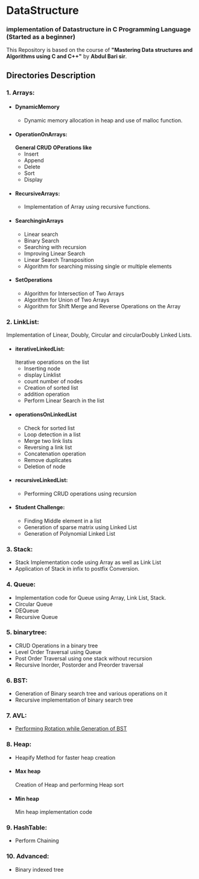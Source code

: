 # DataStructure
### implementation of Datastructure in C Programming Language (Started as a beginner)
This Repository is based on the course of **"Mastering Data structures and Algorithms using C and C++"** by **Abdul Bari sir**.  
## Directories Description
### 1. Arrays:
  * #### DynamicMemory
    * Dynamic memory allocation in heap and use of malloc function.
  * #### OperationOnArrays: 
    **General CRUD OPerations like**
      * Insert
      * Append
      * Delete
      * Sort 
      * Display
  * #### RecursiveArrays:
    * Implementation of Array using recursive functions.
  * #### SearchinginArrays
      * Linear search
      * Binary Search
      * Searching with recursion
      * Improving Linear Search
      * Linear Search Transposition
      * Algorithm for searching missing single or multiple elements
  * #### SetOperations
      * Algorithm for Intersection of Two Arrays
      * Algorithm for Union of Two Arrays
      * Algorithm for Shift Merge and Reverse Operations on the Array
### 2. LinkList:
   Implementation of Linear, Doubly, Circular and circularDoubly Linked Lists.
   * #### iterativeLinkedList:
      Iterative operations on the list
        * Inserting node
        * display Linklist
        * count number of nodes
        * Creation of sorted list
        * addition operation
        * Perform Linear Search in the list
   * #### operationsOnLinkedList
        * Check for sorted list
        * Loop detection in a list
        * Merge two link lists
        * Reversing a link list
        * Concatenation operation
        * Remove duplicates
        * Deletion of node
  * #### recursiveLinkedList:
    * Performing CRUD operations using recursion
  * #### Student Challenge:
       * Finding Middle element in a list
       * Generation of sparse matrix using Linked List
       * Generation of Polynomial Linked List        
### 3. Stack:
  * Stack Implementation code using Array as well as Link List
  * Application of Stack in infix to postfix Conversion.
### 4. Queue:
  * Implementation code for Queue using Array, Link List, Stack.
  * Circular Queue
  * DEQueue
  * Recursive Queue
### 5. binarytree:
  * CRUD Operations in a binary tree
  * Level Order Traversal using Queue
  * Post Order Traversal using one stack without recursion
  * Recursive Inorder, Postorder and Preorder traversal
### 6. BST:
  * Generation of Binary search tree and various operations on it
  * Recursive implementation of binary search tree
### 7. AVL:
  * [Performing Rotation while Generation of BST](https://github.com/najm09/DataStructure/tree/master/AVL)
### 8. Heap:
* Heapify Method for faster heap creation
* #### Max heap
  Creation of Heap and performing Heap sort
* #### Min heap
  Min heap implementation code
### 9. HashTable:
  * Perform Chaining
### 10. Advanced:
  * Binary indexed tree

